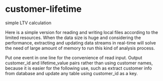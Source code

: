 # customer-lifetime
simple LTV calculation

Here is a simple version for reading and writing local files according to the limited resources.
When the data size is huge and considering the performance, extracting and updating data streams in real-time will solve the need of  large amount of memory to run this kind of analysis process.

Put one event in one line for the convenience of read input.
Output customer_id and lifetime_value pairs rather than using customer names, because it is easier for the following use, such as extract customer info from database and update any table using customer_id as a key.
